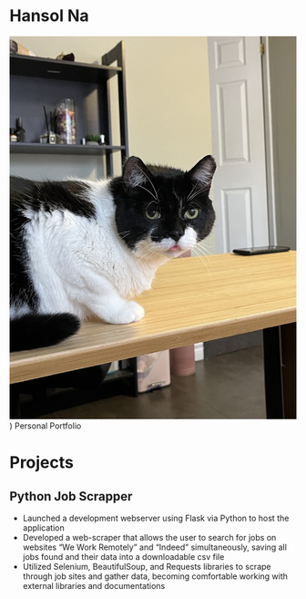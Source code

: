 # Hansol Na
![](https://github.com/nahansol33/Hansol_Portfolio/blob/main/images/KakaoTalk_Photo_2022-10-02-12-29-04%20002.jpeg))
Personal Portfolio

# Projects
## Python Job Scrapper
* Launched a development webserver using Flask via Python to host the application
* Developed a web-scraper that allows the user to search for jobs on websites “We Work Remotely” and “Indeed” simultaneously, saving all jobs found and their data into a downloadable csv file 
* Utilized Selenium, BeautifulSoup, and Requests libraries to scrape through job sites and gather data, becoming comfortable working with external libraries and documentations

##
